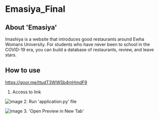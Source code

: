 # Emasiya_Final


## About 'Emasiya'
Imashiya is a website that introduces good restaurants around Ewha Womans University. For students who have never been to school in the COVID-19 era, you can build a database of restaurants, review, and leave stars.


## How to use


<https://goor.me/ttudT3WWSb4mHmdF9>
1. Access to link


![image](https://user-images.githubusercontent.com/97292379/233781240-c7f08df6-322c-45ac-b148-b46701339643.png)
2. Run 'application.py' file


![image](https://user-images.githubusercontent.com/97292379/233781250-550296ee-c55b-47af-8c4e-8601bacc10ba.png)
3. 'Open Preview in New Tab'
